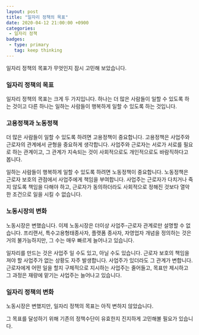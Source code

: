 ```yaml
---
layout: post
title: "일자리 정책의 목표"
date: 2020-04-12 21:00:00 +0900
categories: 
 - 일자리 정책
badges:
 - type: primary
   tag: keep thinking
---
```


일자리 정책의 목표가 무엇인지 잠시 고민해 보았습니다.

<!--more-->

### **일자리 정책의 목표**

일자리 정책의 목표는 크게 두 가지입니다.
하나는 더 많은 사람들이 일할 수 있도록 하는 것이고
다른 하나는 일하는 사람들이 행복하게 일할 수 있도록 하는 것입니다.

### **고용정책과 노동정책**

더 많은 사람들이 일할 수 있도록 하려면 고용정책이 중요합니다.
고용정책은 사업주와 근로자의 관계에서 균형을 중요하게 생각합니다.
사업주와 근로자는 서로가 서로를 필요로 하는 관계이고, 그 관계가 지속되는 것이 사회적으로도 개인적으로도 바람직하다고 봅니다.

일하는 사람들이 행복하게 일할 수 있도록 하려면 노동정책이 중요합니다.
노동정책은 근로자 보호의 관점에서 사업주에게 책임을 부여합니다.
사업주는 근로자가 다치거나 죽지 않도록 책임을 다해야 하고, 근로자가 동의하더라도 사회적으로 정해진 것보다 열악한 조건으로 일을 시킬 수 없습니다.

### **노동시장의 변화**

노동시장은 변했습니다.
이제 노동시장은 더이상 사업주-근로자 관계로만 설명할 수 없습니다.
프리랜서, 특수고용형태종사자, 플랫폼 종사자, 자영업자 개념을 정의하는 것은 거의 불가능하지만, 그 수는 매우 빠르게 늘어나고 있습니다.

일자리를 만드는 것은 사업주 일 수도 있고, 아닐 수도 있습니다.
근로자 보호의 책임을 져야 할 사업주가 없는 상황도 자주 발생합니다.
사업주가 있더라도 그 관계가 변합니다. 근로자에게 어떤 일을 할지 구체적으로 지시하는 사업주는 줄어들고, 목표만 제시하고 그 과정은 재량에 맡기는 사업주는 늘어나고 있습니다.

### **일자리 정책의 변화**

노동시장은 변했지만, 일자리 정책의 목표는 아직 변하지 않았습니다.

그 목표를 달성하기 위해 기존의 정책수단이 유효한지 진지하게 고민해볼 필요가 있습니다.
